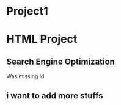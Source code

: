 # Project1
# HTML Project
## Search Engine Optimization

<p margin-left:20p> Was missing id </p>

## i want to add more stuffs


